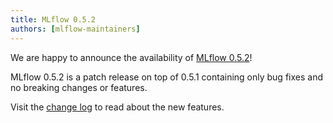 ```yaml
---
title: MLflow 0.5.2
authors: [mlflow-maintainers]
---
```


We are happy to announce the availability of [MLflow 0.5.2](https://github.com/mlflow/mlflow/releases/tag/v0.5.2)!

MLflow 0.5.2 is a patch release on top of 0.5.1 containing only bug fixes and no breaking changes or features.

Visit the [change log](https://github.com/mlflow/mlflow/blob/master/CHANGELOG.rst#052-2018-08-24) to read about the new features.
